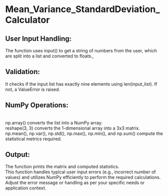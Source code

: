 # Mean_Variance_StandardDeviation_Calculator
<h2> User Input Handling: </h2> The function uses input() to get a string of numbers from the user, which are split into a list and converted to floats., <br>
<h2> Validation: </h2> It checks if the input list has exactly nine elements using len(input_list). If not, a ValueError is raised. <br>
<h2> NumPy Operations: </h2> <br>
np.array() converts the list into a NumPy array. <br>
reshape(3, 3) converts the 1-dimensional array into a 3x3 matrix. <br>
np.mean(), np.var(), np.std(), np.max(), np.min(), and np.sum() compute the statistical metrics required. <br>
<h2> Output: </h2> The function prints the matrix and computed statistics. <br>
This function handles typical user input errors (e.g., incorrect number of values) and utilizes NumPy efficiently to perform the required calculations. Adjust the error message or handling as per your specific needs or application context. <br>
